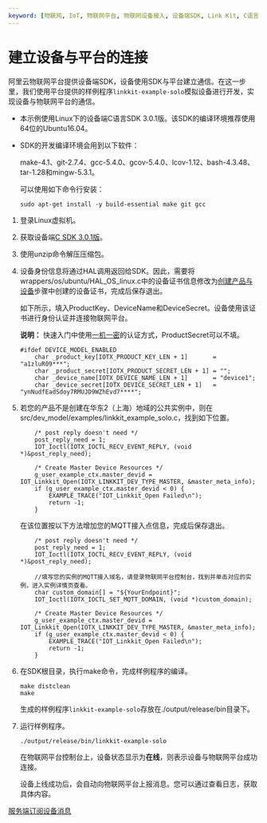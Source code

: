 ```yaml
---
keyword: [物联网, IoT, 物联网平台, 物联网设备接入, 设备端SDK, Link Kit, C语言, ProductKey, DeviceName, DeviceSecret]
---
```


# 建立设备与平台的连接

阿里云物联网平台提供设备端SDK，设备使用SDK与平台建立通信。在这一步里，我们使用平台提供的样例程序`linkkit-example-solo`模拟设备进行开发，实现设备与物联网平台的通信。

-   本示例使用Linux下的设备端C语言SDK 3.0.1版。该SDK的编译环境推荐使用64位的Ubuntu16.04。
-   SDK的开发编译环境会用到以下软件：

    make-4.1、git-2.7.4、gcc-5.4.0、gcov-5.4.0、lcov-1.12、bash-4.3.48、tar-1.28和mingw-5.3.1。

    可以使用如下命令行安装：

    `sudo apt-get install -y build-essential make git gcc`


1.  登录Linux虚拟机。

2.  获取设备端[C SDK 3.0.1版](https://code.aliyun.com/linkkit/c-sdk/repository/archive.zip?ref=v3.0.1)。

3.  使用unzip命令解压压缩包。

4.  设备身份信息将通过HAL调用返回给SDK。因此，需要将wrappers/os/ubuntu/HAL\_OS\_linux.c中的设备证书信息修改为[创建产品与设备](/intl.zh-CN/入门教程/快速玩转物联网平台/创建产品与设备.md)步骤中创建的设备证书，完成后保存退出。

    如下所示，填入ProductKey、DeviceName和DeviceSecret。设备使用该证书进行身份认证并连接物联网平台。

    **说明：** 快速入门中使用[一机一密](/intl.zh-CN/设备接入/设备安全认证/一机一密.md)的认证方式，ProductSecret可以不填。

    ```
    #ifdef DEVICE_MODEL_ENABLED
        char _product_key[IOTX_PRODUCT_KEY_LEN + 1]       = "a1zluR09***";
        char _product_secret[IOTX_PRODUCT_SECRET_LEN + 1] = "";
        char _device_name[IOTX_DEVICE_NAME_LEN + 1]       = "device1";
        char _device_secret[IOTX_DEVICE_SECRET_LEN + 1]   = "ynNudfEadSdoy7RMUJD9WZhEvd7****";
    ```

5.  若您的产品不是创建在华东2（上海）地域的公共实例中，则在src/dev\_model/examples/linkkit\_example\_solo.c，找到如下位置。

    ```
        /* post reply doesn't need */
        post_reply_need = 1;
        IOT_Ioctl(IOTX_IOCTL_RECV_EVENT_REPLY, (void *)&post_reply_need);
    
        /* Create Master Device Resources */
        g_user_example_ctx.master_devid = IOT_Linkkit_Open(IOTX_LINKKIT_DEV_TYPE_MASTER, &master_meta_info);
        if (g_user_example_ctx.master_devid < 0) {
            EXAMPLE_TRACE("IOT_Linkkit_Open Failed\n");
            return -1;
        }
    ```

    在该位置按以下方法增加您的MQTT接入点信息，完成后保存退出。

    ```
        /* post reply doesn't need */
        post_reply_need = 1;
        IOT_Ioctl(IOTX_IOCTL_RECV_EVENT_REPLY, (void *)&post_reply_need);
    
        //填写您的实例的MQTT接入域名，请登录物联网平台控制台，找到并单击对应的实例，进入实例详情页查看。
        char custom_domain[] = "${YourEndpoint}"; 
        IOT_Ioctl(IOTX_IOCTL_SET_MQTT_DOMAIN, (void *)custom_domain);
    
        /* Create Master Device Resources */
        g_user_example_ctx.master_devid = IOT_Linkkit_Open(IOTX_LINKKIT_DEV_TYPE_MASTER, &master_meta_info);
        if (g_user_example_ctx.master_devid < 0) {
            EXAMPLE_TRACE("IOT_Linkkit_Open Failed\n");
            return -1;
        }
    ```

6.  在SDK根目录，执行make命令，完成样例程序的编译。

    ```
    make distclean
    make
    ```

    生成的样例程序`linkkit-example-solo`存放在./output/release/bin目录下。

7.  运行样例程序。

    ```
    ./output/release/bin/linkkit-example-solo
    ```

    在物联网平台控制台上，设备状态显示为**在线**，则表示设备与物联网平台成功连接。

    设备上线成功后，会自动向物联网平台上报消息。您可以通过查看日志，获取具体内容。


[服务端订阅设备消息](/intl.zh-CN/入门教程/快速玩转物联网平台/服务端订阅设备消息.md)

